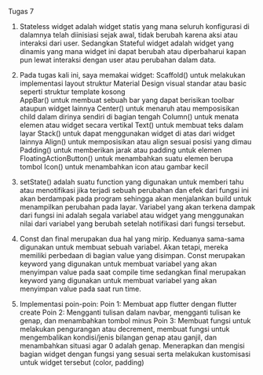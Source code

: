 Tugas 7

1. Stateless widget adalah widget statis yang mana seluruh konfigurasi di dalamnya telah diinisiasi sejak awal, tidak berubah karena aksi atau interaksi dari user. Sedangkan Stateful widget adalah widget yang dinamis yang mana widget ini dapat berubah atau diperbaharui kapan pun lewat interaksi dengan user atau perubahan dalam data. 

2. Pada tugas kali ini, saya memakai widget:
Scaffold() untuk melakukan implementasi layout struktur Material Design visual standar atau basic seperti struktur template kosong  
AppBar() untuk membuat sebuah bar yang dapat berisikan toolbar ataupun widget lainnya
Center() untuk menaruh atau memposisikan child dalam dirinya sendiri di bagian tengah
Column() untuk menata elemen atau widget secara vertikal 
Text() untuk membuat teks dalam layar
Stack() untuk dapat menggunakan widget di atas dari widget lainnya
Align() untuk memposisikan atau align sesuai posisi yang dimau
Padding() untuk memberikan jarak atau padding untuk elemen
FloatingActionButton() untuk menambahkan suatu elemen berupa tombol
Icon() untuk menambahkan icon atau gambar kecil

3. setState() adalah suatu function yang digunakan untuk memberi tahu atau menotifikasi jika terjadi sebuah perubahan dan efek dari fungsi ini akan berdampak pada program sehingga akan menjalankan build untuk menampilkan perubahan pada layar. Variabel yang akan terkena dampak dari fungsi ini adalah segala variabel atau widget yang menggunakan nilai dari variabel yang berubah setelah notifikasi dari fungsi tersebut.

4. Const dan final merupakan dua hal yang mirip. Keduanya sama-sama digunakan untuk membuat sebuah variabel. Akan tetapi, mereka memiliki perbedaan di bagian value yang disimpan. Const merupakan keyword yang digunakan untuk membuat variabel yang akan menyimpan value pada saat compile time sedangkan final merupakan keyword yang digunakan untuk membuat variabel yang akan menyimpan value pada saat run time.

5. Implementasi poin-poin:
Poin 1: Membuat app flutter dengan flutter create
Poin 2: Mengganti tulisan dalam navbar, mengganti tulisan ke genap, dan menambahkan tombol minus
Poin 3: Membuat fungsi untuk melakukan pengurangan atau decrement, membuat fungsi untuk mengembalikan kondisi/jenis bilangan genap atau ganjil, dan menambahkan situasi agar 0 adalah genap. Menerapkan dan mengisi bagian widget dengan fungsi yang sesuai serta melakukan kustomisasi untuk widget tersebut (color, padding)